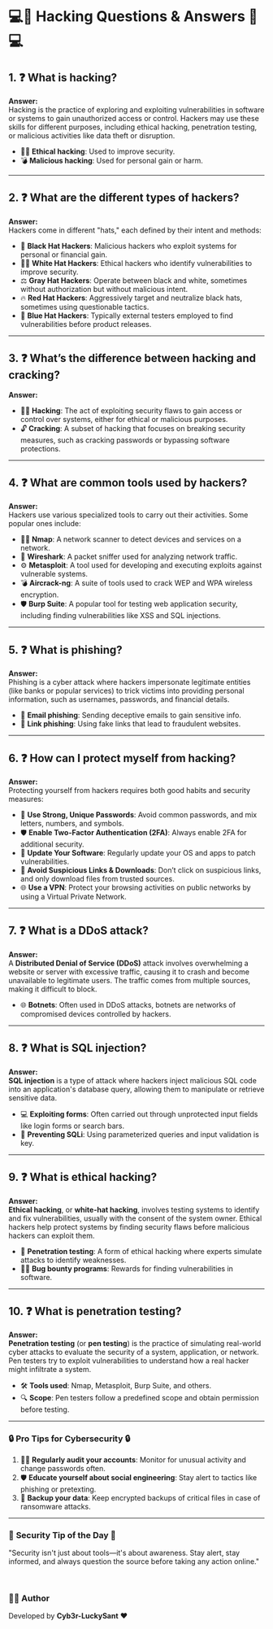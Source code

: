 
# 💻🔐 **Hacking Questions & Answers** 🔐💻

## 1. ❓ **What is hacking?** 
   **Answer:**  
   Hacking is the practice of exploring and exploiting vulnerabilities in software or systems to gain unauthorized access or control. Hackers may use these skills for different purposes, including ethical hacking, penetration testing, or malicious activities like data theft or disruption.  
   - 🕵️‍♂️ **Ethical hacking**: Used to improve security.  
   - 💣 **Malicious hacking**: Used for personal gain or harm.

---

## 2. ❓ **What are the different types of hackers?** 
   **Answer:**  
   Hackers come in different "hats," each defined by their intent and methods:
   - 🎩 **Black Hat Hackers**: Malicious hackers who exploit systems for personal or financial gain.
   - 🕵️‍♂️ **White Hat Hackers**: Ethical hackers who identify vulnerabilities to improve security.
   - ⚖️ **Gray Hat Hackers**: Operate between black and white, sometimes without authorization but without malicious intent.
   - 🔥 **Red Hat Hackers**: Aggressively target and neutralize black hats, sometimes using questionable tactics.
   - 🔵 **Blue Hat Hackers**: Typically external testers employed to find vulnerabilities before product releases.

---

## 3. ❓ **What’s the difference between hacking and cracking?**
   **Answer:**  
   - 🕵️‍♂️ **Hacking**: The act of exploiting security flaws to gain access or control over systems, either for ethical or malicious purposes.
   - 🔓 **Cracking**: A subset of hacking that focuses on breaking security measures, such as cracking passwords or bypassing software protections.

---

## 4. ❓ **What are common tools used by hackers?**
   **Answer:**  
   Hackers use various specialized tools to carry out their activities. Some popular ones include:
   - 🕵️‍♂️ **Nmap**: A network scanner to detect devices and services on a network.
   - 🎯 **Wireshark**: A packet sniffer used for analyzing network traffic.
   - ⚙️ **Metasploit**: A tool used for developing and executing exploits against vulnerable systems.
   - 💣 **Aircrack-ng**: A suite of tools used to crack WEP and WPA wireless encryption.
   - 🛡️ **Burp Suite**: A popular tool for testing web application security, including finding vulnerabilities like XSS and SQL injections.

---

## 5. ❓ **What is phishing?**  
   **Answer:**  
   Phishing is a cyber attack where hackers impersonate legitimate entities (like banks or popular services) to trick victims into providing personal information, such as usernames, passwords, and financial details.  
   - 📧 **Email phishing**: Sending deceptive emails to gain sensitive info.
   - 🔗 **Link phishing**: Using fake links that lead to fraudulent websites.

---

## 6. ❓ **How can I protect myself from hacking?**
   **Answer:**  
   Protecting yourself from hackers requires both good habits and security measures:
   - 🔑 **Use Strong, Unique Passwords**: Avoid common passwords, and mix letters, numbers, and symbols.
   - 🛡️ **Enable Two-Factor Authentication (2FA)**: Always enable 2FA for additional security.
   - 🔄 **Update Your Software**: Regularly update your OS and apps to patch vulnerabilities.
   - 🚫 **Avoid Suspicious Links & Downloads**: Don’t click on suspicious links, and only download files from trusted sources.
   - 🌐 **Use a VPN**: Protect your browsing activities on public networks by using a Virtual Private Network.

---

## 7. ❓ **What is a DDoS attack?**
   **Answer:**  
   A **Distributed Denial of Service (DDoS)** attack involves overwhelming a website or server with excessive traffic, causing it to crash and become unavailable to legitimate users. The traffic comes from multiple sources, making it difficult to block.  
   - 🌐 **Botnets**: Often used in DDoS attacks, botnets are networks of compromised devices controlled by hackers.

---

## 8. ❓ **What is SQL injection?**  
   **Answer:**  
   **SQL injection** is a type of attack where hackers inject malicious SQL code into an application's database query, allowing them to manipulate or retrieve sensitive data.  
   - 💻 **Exploiting forms**: Often carried out through unprotected input fields like login forms or search bars.
   - 🔐 **Preventing SQLi**: Using parameterized queries and input validation is key.

---

## 9. ❓ **What is ethical hacking?**  
   **Answer:**  
   **Ethical hacking**, or **white-hat hacking**, involves testing systems to identify and fix vulnerabilities, usually with the consent of the system owner. Ethical hackers help protect systems by finding security flaws before malicious hackers can exploit them.  
   - 💼 **Penetration testing**: A form of ethical hacking where experts simulate attacks to identify weaknesses.
   - 🧑‍💻 **Bug bounty programs**: Rewards for finding vulnerabilities in software.

---

## 10. ❓ **What is penetration testing?**  
   **Answer:**  
   **Penetration testing** (or **pen testing**) is the practice of simulating real-world cyber attacks to evaluate the security of a system, application, or network. Pen testers try to exploit vulnerabilities to understand how a real hacker might infiltrate a system.  
   - 🛠️ **Tools used**: Nmap, Metasploit, Burp Suite, and others.
   - 🔍 **Scope**: Pen testers follow a predefined scope and obtain permission before testing.

---

### 🔒 **Pro Tips for Cybersecurity** 🔒
1. 🧑‍💻 **Regularly audit your accounts**: Monitor for unusual activity and change passwords often.
2. 🛡️ **Educate yourself about social engineering**: Stay alert to tactics like phishing or pretexting.
3. 🔑 **Backup your data**: Keep encrypted backups of critical files in case of ransomware attacks.

---

### 🚨 **Security Tip of the Day** 🚨  
"Security isn't just about tools—it's about awareness. Stay alert, stay informed, and always question the source before taking any action online." 

<br>

### 👨‍💻 Author  
Developed by **Cyb3r-LuckySant** ❤️  
